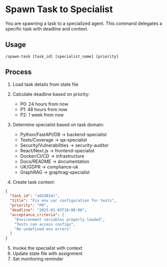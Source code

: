 # Spawn Task to Specialist

You are spawning a task to a specialized agent. This command delegates a specific task with deadline and context.

## Usage
`/spawn-task [task_id] [specialist_name] [priority]`

## Process
1. Load task details from state file
2. Calculate deadline based on priority:
   - P0: 24 hours from now
   - P1: 48 hours from now
   - P2: 1 week from now
   
3. Determine specialist based on task domain:
   - Python/FastAPI/DB → backend-specialist
   - Tests/Coverage → qa-specialist
   - Security/Vulnerabilities → security-auditor
   - React/Next.js → frontend-specialist
   - Docker/CI/CD → infrastructure
   - Docs/README → documentation
   - UK/GDPR → compliance-uk
   - GraphRAG → graphrag-specialist

4. Create task context:
```json
{
  "task_id": "a02d81dc",
  "title": "Fix env var configuration for tests",
  "priority": "P0",
  "deadline": "2025-01-03T10:00:00",
  "acceptance_criteria": [
    "Environment variables properly loaded",
    "Tests can access configs",
    "No undefined env errors"
  ]
}
```

5. Invoke the specialist with context
6. Update state file with assignment
7. Set monitoring reminder